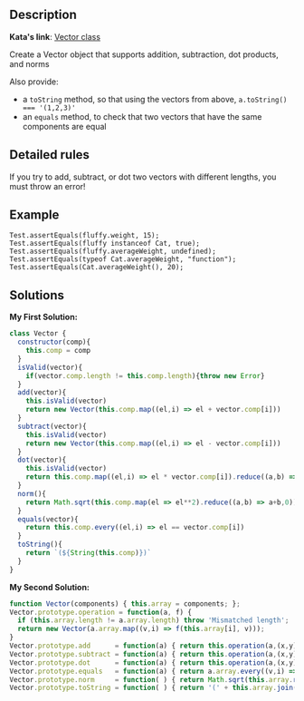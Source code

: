 ## Description

**Kata's link**: [Vector class](https://www.codewars.com/kata/526dad7f8c0eb5c4640000a4)

Create a Vector object that supports addition, subtraction, dot products, and norms

Also provide:
* a ```toString``` method, so that using the vectors from above, ```a.toString() === '(1,2,3)'```
* an ```equals``` method, to check that two vectors that have the same components are equal

## Detailed rules

If you try to add, subtract, or dot two vectors with different lengths, you must throw an error!

## Example

```
Test.assertEquals(fluffy.weight, 15);
Test.assertEquals(fluffy instanceof Cat, true);
Test.assertEquals(fluffy.averageWeight, undefined);
Test.assertEquals(typeof Cat.averageWeight, "function");
Test.assertEquals(Cat.averageWeight(), 20);
```

## Solutions

**My First Solution:**


```js
class Vector {
  constructor(comp){
    this.comp = comp
  }
  isValid(vector){
    if(vector.comp.length != this.comp.length){throw new Error}
  }
  add(vector){
    this.isValid(vector)
    return new Vector(this.comp.map((el,i) => el + vector.comp[i]))
  }
  subtract(vector){
    this.isValid(vector)
    return new Vector(this.comp.map((el,i) => el - vector.comp[i]))
  }
  dot(vector){
    this.isValid(vector)
    return this.comp.map((el,i) => el * vector.comp[i]).reduce((a,b) => a+b,0)
  }
  norm(){
    return Math.sqrt(this.comp.map(el => el**2).reduce((a,b) => a+b,0))
  }
  equals(vector){
    return this.comp.every((el,i) => el == vector.comp[i])
  }
  toString(){
    return `(${String(this.comp)})`
  }
}
```

**My Second Solution:**

```js
function Vector(components) { this.array = components; };
Vector.prototype.operation = function(a, f) {
  if (this.array.length != a.array.length) throw 'Mismatched length';
  return new Vector(a.array.map((v,i) => f(this.array[i], v)));
}
Vector.prototype.add      = function(a) { return this.operation(a,(x,y) => x+y); }
Vector.prototype.subtract = function(a) { return this.operation(a,(x,y) => x-y); }
Vector.prototype.dot      = function(a) { return this.operation(a,(x,y) => x*y).array.reduce((s,v) => s+v, 0); }
Vector.prototype.equals   = function(a) { return a.array.every((v,i) => v == this.array[i]); }
Vector.prototype.norm     = function( ) { return Math.sqrt(this.array.reduce((s,v) => s + v*v, 0)); }
Vector.prototype.toString = function( ) { return '(' + this.array.join(',') + ')'; }
```


